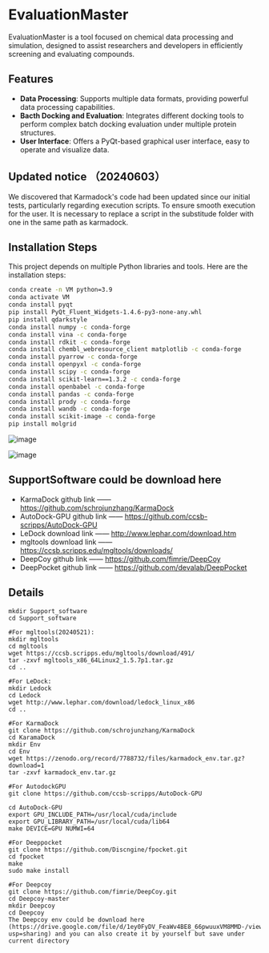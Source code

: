 # EvaluationMaster

EvaluationMaster is a tool focused on chemical data processing and simulation, designed to assist researchers and developers in efficiently screening and evaluating compounds.

## Features

- **Data Processing**: Supports multiple data formats, providing powerful data processing capabilities.
- **Bacth Docking and Evaluation**: Integrates different docking tools to perform complex batch docking evaluation under multiple protein structures.
- **User Interface**: Offers a PyQt-based graphical user interface, easy to operate and visualize data.

## Updated notice （20240603）
We discovered that Karmadock's code had been updated since our initial tests, particularly regarding execution scripts. To ensure smooth execution for the user. It is necessary to replace a script in the substitude folder with one in the same path as karmadock.

## Installation Steps

This project depends on multiple Python libraries and tools. Here are the installation steps:


```bash
conda create -n VM python=3.9
conda activate VM
conda install pyqt
pip install PyQt_Fluent_Widgets-1.4.6-py3-none-any.whl
pip install qdarkstyle
conda install numpy -c conda-forge
conda install vina -c conda-forge
conda install rdkit -c conda-forge
conda install chembl_webresource_client matplotlib -c conda-forge
conda install pyarrow -c conda-forge
conda install openpyxl -c conda-forge
conda install scipy -c conda-forge
conda install scikit-learn==1.3.2 -c conda-forge
conda install openbabel -c conda-forge
conda install pandas -c conda-forge
conda install prody -c conda-forge
conda install wandb -c conda-forge
conda install scikit-image -c conda-forge
pip install molgrid


```
![image](https://github.com/shenzheyuan2020/EvaluationMaster/assets/73147896/283104e4-b812-4c51-bb4c-e520116ca0ac)

![image](https://github.com/shenzheyuan2020/EvaluationMaster/assets/73147896/e1cf75a5-0499-480f-bc80-addfab20a919)


## SupportSoftware could be download here
- KarmaDock github link  ——  https://github.com/schrojunzhang/KarmaDock
- AutoDock-GPU github link ——  https://github.com/ccsb-scripps/AutoDock-GPU
- LeDock download link  ——  http://www.lephar.com/download.htm
- mgltools download link  —— https://ccsb.scripps.edu/mgltools/downloads/ 
- DeepCoy github link  ——  https://github.com/fimrie/DeepCoy
- DeepPocket github link  ——    https://github.com/devalab/DeepPocket


## Details
    mkdir Support_software
    cd Support_software
    
    #For mgltools(20240521):
    mkdir mgltools
    cd mgltools
    wget https://ccsb.scripps.edu/mgltools/download/491/
    tar -zxvf mgltools_x86_64Linux2_1.5.7p1.tar.gz
    cd ..
    
    #For LeDock:
    mkdir Ledock
    cd Ledock
    wget http://www.lephar.com/download/ledock_linux_x86
    cd ..
    
    #For KarmaDock
    git clone https://github.com/schrojunzhang/KarmaDock
    cd KaramaDock
    mkdir Env
    cd Env
    wget https://zenodo.org/record/7788732/files/karmadock_env.tar.gz?download=1
    tar -zxvf karmadock_env.tar.gz
    
    #For AutodockGPU
    git clone https://github.com/ccsb-scripps/AutoDock-GPU
    
    cd AutoDock-GPU
    export GPU_INCLUDE_PATH=/usr/local/cuda/include 
    export GPU_LIBRARY_PATH=/usr/local/cuda/lib64 
    make DEVICE=GPU NUMWI=64

    #For Deeppocket
    git clone https://github.com/Discngine/fpocket.git
    cd fpocket
    make
    sudo make install

    #For Deepcoy
    git clone https://github.com/fimrie/DeepCoy.git
    cd Deepcoy-master
    mkdir Deepcoy
    cd Deepcoy
    The Deepcoy env could be download here (https://drive.google.com/file/d/1ey0FyDV_FeaWv4BE8_66pwuuxVM8MMD-/view?usp=sharing) and you can also create it by yourself but save under current directory 
